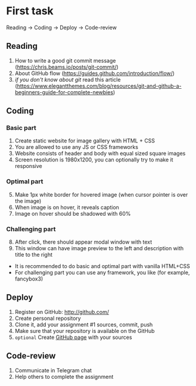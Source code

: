 # First task

Reading → Coding → Deploy → Code-review

## Reading
1. How to write a good git commit message (https://chris.beams.io/posts/git-commit/)
2. About GitHub flow (https://guides.github.com/introduction/flow/)
3. _if you don't know about git_ read this article (https://www.elegantthemes.com/blog/resources/git-and-github-a-beginners-guide-for-complete-newbies)

## Coding

### Basic part
1. Create static website for image gallery with HTML + CSS
2. You are allowed to use any JS or CSS frameworks
3. Website consists of header and body with equal sized square images
4. Screen resolution is 1980x1200, you can optionally try to make it responsive

### Optimal part
5. Make 1px white border for hovered image (when cursor pointer is over the image)
6. When image is on hover, it reveals caption
7. Image on hover should be shadowed with 60%

### Challenging part
8. After click, there should appear modal window with text
9. This window can have image preview to the left and description with title to the right

* It is recommended to do basic and optimal part with vanilla HTML+CSS
* For challenging part you can use any framework, you like (for example, fancybox3)

## Deploy

1. Register on GitHub: http://github.com/
2. Create personal repository 
3. Clone it, add your assignment #1 sources, commit, push
4. Make sure that your repository is available on the GitHub
5. `optional` Create [GitHub page](https://pages.github.com/) with your sources

## Code-review

1. Communicate in Telegram chat
2. Help others to complete the assignment

